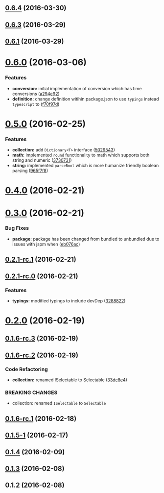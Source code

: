 <a name="0.6.4"></a>
## [0.6.4](https://github.com/sketch7/ssv-core/compare/0.6.3...v0.6.4) (2016-03-30)




<a name="0.6.3"></a>
## [0.6.3](https://github.com/sketch7/ssv-core/compare/0.6.1...0.6.3) (2016-03-29)




<a name="0.6.1"></a>
## [0.6.1](https://github.com/sketch7/ssv-core/compare/0.6.0...0.6.1) (2016-03-29)




<a name="0.6.0"></a>
# [0.6.0](https://github.com/sketch7/ssv-core/compare/0.5.0...0.6.0) (2016-03-06)


### Features

* **conversion:** initial implementation of conversion which has time conversions ([a294e92](https://github.com/sketch7/ssv-core/commit/a294e92))
* **definition:** change definition witihin  package.json to use `typings` instead `typescript` to ([f70f97d](https://github.com/sketch7/ssv-core/commit/f70f97d))



<a name="0.5.0"></a>
# [0.5.0](https://github.com/sketch7/ssv-core/compare/0.4.0...0.5.0) (2016-02-25)


### Features

* **collection:** add `Dictionary<T>` interface ([5029543](https://github.com/sketch7/ssv-core/commit/5029543))
* **math:** implemented `round` functionality to math which supports both string and numeric ([3730731](https://github.com/sketch7/ssv-core/commit/3730731))
* **string:** implemented `parseBool` which is more humanize friendly boolean parsing ([965f7f8](https://github.com/sketch7/ssv-core/commit/965f7f8))



<a name="0.4.0"></a>
# [0.4.0](https://github.com/sketch7/ssv-core/compare/0.3.0...0.4.0) (2016-02-21)




<a name="0.3.0"></a>
# [0.3.0](https://github.com/sketch7/ssv-core/compare/0.2.1-rc.1...0.3.0) (2016-02-21)


### Bug Fixes

* **package:** package has been changed from bundled to unbundled due to issues with jspm when  ([eb076ac](https://github.com/sketch7/ssv-core/commit/eb076ac))



<a name="0.2.1-rc.1"></a>
## [0.2.1-rc.1](https://github.com/sketch7/ssv-core/compare/0.2.1-rc.0...0.2.1-rc.1) (2016-02-21)




<a name="0.2.1-rc.0"></a>
## [0.2.1-rc.0](https://github.com/sketch7/ssv-core/compare/0.2.0...0.2.1-rc.0) (2016-02-21)


### Features

* **typings:** modified typings to include devDep ([3288822](https://github.com/sketch7/ssv-core/commit/3288822))



<a name="0.2.0"></a>
# [0.2.0](https://github.com/sketch7/ssv-core/compare/0.1.6-rc.3...0.2.0) (2016-02-19)




<a name="0.1.6-rc.3"></a>
## [0.1.6-rc.3](https://github.com/sketch7/ssv-core/compare/0.1.6-rc.2...0.1.6-rc.3) (2016-02-19)




<a name="0.1.6-rc.2"></a>
## [0.1.6-rc.2](https://github.com/sketch7/ssv-core/compare/0.1.6-rc.1...0.1.6-rc.2) (2016-02-19)


### Code Refactoring

* **collection:** renamed ISelectable to Selectable ([33dc8e4](https://github.com/sketch7/ssv-core/commit/33dc8e4))


### BREAKING CHANGES

* collection: renamed `ISelectable` to `Selectable`



<a name="0.1.6-rc.1"></a>
## [0.1.6-rc.1](https://github.com/sketch7/ssv-core/compare/0.1.5...0.1.6-rc.1) (2016-02-18)




<a name="0.1.5-1"></a>
## [0.1.5-1](https://github.com/sketch7/ssv-core/compare/0.1.4...0.1.5-1) (2016-02-17)




<a name="0.1.4"></a>
## [0.1.4](https://github.com/sketch7/ssv-core/compare/0.1.3...0.1.4) (2016-02-09)




<a name="0.1.3"></a>
## [0.1.3](https://github.com/sketch7/ssv-core/compare/0.1.2...0.1.3) (2016-02-08)




<a name="0.1.2"></a>
## 0.1.2 (2016-02-08)




